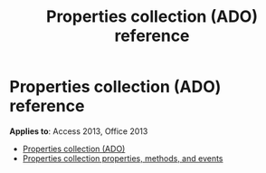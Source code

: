 ﻿---
title: Properties collection (ADO) reference
TOCTitle: Properties collection (ADO)
ms:assetid: 98b2d015-07ad-48df-8c3d-810bcea48618
ms:mtpsurl: https://msdn.microsoft.com/library/JJ249684(v=office.15)
ms:contentKeyID: 48546497
ms.date: 09/18/2015
mtps_version: v=office.15
---

# Properties collection (ADO) reference

**Applies to**: Access 2013, Office 2013

- [Properties collection (ADO)](properties-collection-ado.md)
- [Properties collection properties, methods, and events](properties-collection-properties-methods-and-events.md)

